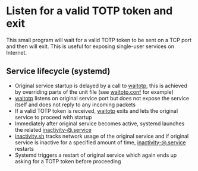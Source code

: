 # Listen for a valid TOTP token and exit

This small program will wait for a valid TOTP token to be sent on a TCP port
and then will exit. This is useful for exposing single-user services on
Internet.

## Service lifecycle (systemd)

- Original service startup is delayed by a call to [waitotp], this is achieved
  by overriding parts of the unit file (see [waitotp.conf] for example)
- [waitotp] listens on original service port but does not expose the service
  itself and does not reply to any incoming packets
- If a valid TOTP token is received, [waitotp] exits and lets the original
  service to proceed with startup
- Immediately after original service becomes active, systemd launches the
  related [inactivity-@.service]
- [inactivity.sh] tracks network usage of the original service and if
  original service is inactive for a specified amount of time,
  [inactivity-@.service] restarts
- Systemd triggers a restart of original service which again ends up asking
  for a TOTP token before proceeding

[waitotp]: waitotp.go
[waitotp.conf]: waitotp.conf
[inactivity-@.service]: inactivity-@.service
[inactivity.sh]: inactivity.sh

